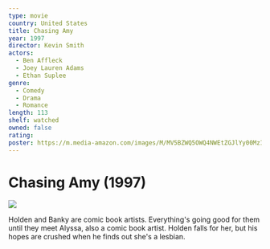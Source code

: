 ```yaml
---
type: movie
country: United States
title: Chasing Amy
year: 1997
director: Kevin Smith
actors:
  - Ben Affleck
  - Joey Lauren Adams
  - Ethan Suplee
genre:
  - Comedy
  - Drama
  - Romance
length: 113
shelf: watched
owned: false
rating:
poster: https://m.media-amazon.com/images/M/MV5BZWQ5OWQ4NWEtZGJlYy00MzI3LTg5YzItZjVhYjJhYmNkZjM4XkEyXkFqcGc@._V1_SX300.jpg
---
```


# Chasing Amy (1997)

![](https://m.media-amazon.com/images/M/MV5BZWQ5OWQ4NWEtZGJlYy00MzI3LTg5YzItZjVhYjJhYmNkZjM4XkEyXkFqcGc@._V1_SX300.jpg)

Holden and Banky are comic book artists. Everything's going good for them until they meet Alyssa, also a comic book artist. Holden falls for her, but his hopes are crushed when he finds out she's a lesbian.